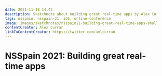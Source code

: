 ```yaml
---
date: 2021-11-18 14:42
description: Sketchnote about building great real-time apps by Alex Curran at NSSpain 2021
tags: nsspain, nsspain-21, iOS, online-conference
image: images/sketchnotes/nsspain21-building-great-real-time-apps-small.jpg
contentCreator: Alex Curran
linkToContentCreator: https://twitter.com/amlcurran
---
```


# NSSpain 2021: Building great real-time apps
